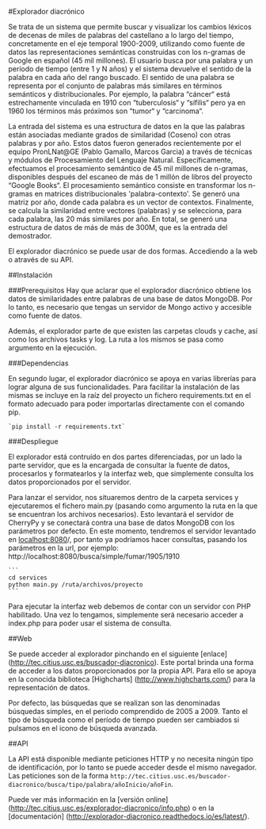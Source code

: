 #Explorador diacrónico

Se trata de un sistema que permite buscar y visualizar los cambios léxicos de decenas de miles de palabras del castellano a lo largo del tiempo, concretamente en el eje temporal 1900-2009, utilizando como fuente de datos las representaciones semánticas construidas con los n-gramas de Google en español (45 mil millones). El usuario busca por una palabra y un período de tiempo (entre 1 y N años) y el sistema devuelve el sentido de la palabra en cada año del rango buscado. El sentido de una palabra se representa por el conjunto de palabras más similares en términos semánticos y distribucionales. Por ejemplo, la palabra “cáncer“ está estrechamente vinculada en 1910 con “tuberculosis“ y “sífilis“ pero ya en 1960 los términos más próximos son “tumor“ y “carcinoma“.

La entrada del sistema es una estructura de datos en la que las palabras están asociadas mediante grados de similaridad (Coseno) con otras palabras y por año. Estos datos fueron generados recientemente por el equipo PronLNat@GE (Pablo Gamallo, Marcos Garcia) a través de técnicas y módulos de Procesamiento del Lenguaje Natural. Específicamente, efectuamos el procesamiento semántico de 45 mil millones de n-gramas, disponibles después del escaneo de más de 1 millón de libros del proyecto “Google Books“. El procesamiento semántico consiste en transformar los n-gramas en matrices distribucionales 'palabra-contexto'. Se generó una matriz por año, donde cada palabra es un vector de contextos. Finalmente, se calcula la similaridad entre vectores (palabras) y se selecciona, para cada palabra, las 20 más similares por año. En total, se generó una estructura de datos de más de más de 300M, que es la entrada del demostrador.

El explorador diacrónico se puede usar de dos formas. Accediendo a la web o através de su API.

##Instalación

###Prerequisitos
Hay que aclarar que el explorador diacrónico obtiene los datos de similaridades entre palabras de una base de datos MongoDB. Por lo tanto, es necesario que tengas un servidor de Mongo activo y accesible como fuente de datos.

Además, el explorador parte de que existen las carpetas clouds y cache, así como los archivos tasks y log. La ruta a los mismos se pasa como argumento en la ejecución.

###Dependencias

En segundo lugar, el explorador diacrónico se apoya en varias librerías para lograr alguna de sus funcionalidades. Para facilitar la instalación de las mismas se incluye en la raíz del proyecto un fichero requirements.txt en el formato adecuado para poder importarlas directamente con el comando pip. 

    `pip install -r requirements.txt`

###Despliegue

El explorador está contruído en dos partes diferenciadas, por un lado la parte servidor, que es la encargada de consultar la fuente de datos, procesarlos y formatearlos y la interfaz web, que simplemente consulta los datos proporcionados por el servidor.

Para lanzar el servidor, nos situaremos dentro de la carpeta services y ejecutaremos el fichero main.py (pasando como argumento la ruta en la que se encuentran los archivos necesarios). Esto levantará el servidor de CherryPy y se conectará contra una base de datos MongoDB con los parámetros por defecto. En este momento, tendremos el servidor levantado en [localhost:8080](http://localhost:8080)/, por tanto ya podríamos hacer consultas, pasando los parámetros en la url, por ejemplo: http://localhost:8080/busca/simple/fumar/1905/1910

    ```
    cd services
    python main.py /ruta/archivos/proyecto
    ```
    
Para ejecutar la interfaz web debemos de contar con un servidor con PHP habilitado. Una vez lo tengamos, simplemente será necesario acceder a index.php para poder usar el sistema de consulta.

##Web

Se puede acceder al explorador pinchando en el siguiente [enlace] (http://tec.citius.usc.es/buscador-diacronico). Este portal brinda una forma de acceder a los datos proporcionados por la propia API. Para ello se apoya en la conocida biblioteca [Highcharts] (http://www.highcharts.com/) para la representación de datos.

Por defecto, las búsquedas que se realizan son las denominadas búsquedas simples, en el período comprendido de 2005 a 2009. Tanto el tipo de búsqueda como el período de tiempo pueden ser cambiados si pulsamos en el icono de búsqueda avanzada.

##API

La API está disponible mediante peticiones HTTP y no necesita ningún tipo de identificación, por lo tanto se puede acceder desde el mismo navegador. Las peticiones son de la forma ``http://tec.citius.usc.es/buscador-diacronico/busca/tipo/palabra/añoInicio/añoFin``.


Puede ver más información en la [versión online] (http://tec.citius.usc.es/explorador-diacronico/info.php) o en la [documentación] (http://explorador-diacronico.readthedocs.io/es/latest/).

